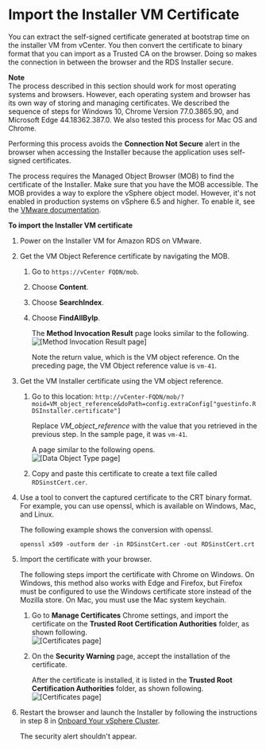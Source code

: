 # Import the Installer VM Certificate<a name="getting-started-with-rds-on-vmware.onboard.import-vm-certificate"></a>

You can extract the self\-signed certificate generated at bootstrap time on the installer VM from vCenter\. You then convert the certificate to binary format that you can import as a Trusted CA on the browser\. Doing so makes the connection in between the browser and the RDS Installer secure\.

**Note**  
The process described in this section should work for most operating systems and browsers\. However, each operating system and browser has its own way of storing and managing certificates\. We described the sequence of steps for Windows 10, Chrome Version 77\.0\.3865\.90, and Microsoft Edge 44\.18362\.387\.0\. We also tested this process for Mac OS and Chrome\.

Performing this process avoids the **Connection Not Secure** alert in the browser when accessing the Installer because the application uses self\-signed certificates\. 

The process requires the Managed Object Browser \(MOB\) to find the certificate of the Installer\. Make sure that you have the MOB accessible\. The MOB provides a way to explore the vSphere object model\. However, it's not enabled in production systems on vSphere 6\.5 and higher\. To enable it, see the [ VMware documentation](https://docs.vmware.com/en/VMware-vSphere/6.5/com.vmware.vsphere.security.doc/GUID-0EF83EA7-277C-400B-B697-04BDC9173EA3.html)\.

**To import the Installer VM certificate**

1. Power on the Installer VM for Amazon RDS on VMware\.

1. Get the VM Object Reference certificate by navigating the MOB\.

   1. Go to `https://vCenter FQDN/mob`\.

   1. Choose **Content**\.

   1. Choose **SearchIndex**\.

   1. Choose **FindAllByIp**\.

      The **Method Invocation Result** page looks similar to the following\.  
![\[Method Invocation Result page\]](http://docs.aws.amazon.com/AmazonRDS/latest/RDSonVMwareUserGuide/images/vm-cert-method-invocation-result.png)

      Note the return value, which is the VM object reference\. On the preceding page, the VM Object reference value is `vm-41`\.

1. Get the VM Installer certificate using the VM object reference\.

   1. Go to this location: `http://vCenter-FQDN/mob/?moid=VM_object_reference&doPath=config.extraConfig["guestinfo.RDSInstaller.certificate"]`

      Replace *VM\_object\_reference* with the value that you retrieved in the previous step\. In the sample page, it was `vm-41`\.

      A page similar to the following opens\.  
![\[Data Object Type page\]](http://docs.aws.amazon.com/AmazonRDS/latest/RDSonVMwareUserGuide/images/vm-cert-data-object-type.png)

   1. Copy and paste this certificate to create a text file called `RDSinstCert.cer`\.

1. Use a tool to convert the captured certificate to the CRT binary format\. For example, you can use openssl, which is available on Windows, Mac, and Linux\.

   The following example shows the conversion with openssl\.

   ```
   openssl x509 -outform der -in RDSinstCert.cer -out RDSinstCert.crt                  
   ```

1. Import the certificate with your browser\.

   The following steps import the certificate with Chrome on Windows\. On Windows, this method also works with Edge and Firefox, but Firefox must be configured to use the Windows certificate store instead of the Mozilla store\. On Mac, you must use the Mac system keychain\.

   1. Go to **Manage Certificates** Chrome settings, and import the certificate on the **Trusted Root Certification Authorities** folder, as shown following\.  
![\[Certificates page\]](http://docs.aws.amazon.com/AmazonRDS/latest/RDSonVMwareUserGuide/images/vm-cert-certificates.png)

   1. On the **Security Warning** page, accept the installation of the certificate\.

      After the certificate is installed, it is listed in the **Trusted Root Certification Authorities** folder, as shown following\.  
![\[Certificates page\]](http://docs.aws.amazon.com/AmazonRDS/latest/RDSonVMwareUserGuide/images/vm-cert-certificate-listed.png)

1. Restart the browser and launch the Installer by following the instructions in step 8 in [Onboard Your vSphere Cluster](getting-started-with-rds-on-vmware.onboard.md)\.

   The security alert shouldn't appear\.